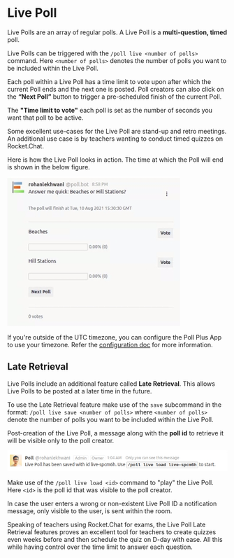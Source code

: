 # Live Poll

Live Polls are an array of regular polls. A Live Poll is a **multi-question, timed** poll.

Live Polls can be triggered with the `/poll live <number of polls>` command. Here `<number of polls>` denotes the number of polls you want to be included within the Live Poll.

Each poll within a Live Poll has a time limit to vote upon after which the current Poll ends and the next one is posted. Poll creators can also click on the **“Next Poll”** button to trigger a pre-scheduled finish of the current Poll.

The **"Time limit to vote"** each poll is set as the number of seconds you want that poll to be active.

Some excellent use-cases for the Live Poll are stand-up and retro meetings. An additional use case is by teachers wanting to conduct timed quizzes on Rocket.Chat.

Here is how the Live Poll looks in action. The time at which the Poll will end is shown in the below figure.

![](../../../../.gitbook/assets/poll_live_poll_1.png)

If you're outside of the UTC timezone, you can configure the Poll Plus App to use your timezone. Refer the [configuration doc](https://github.com/RocketChat/docs/tree/5b094b49dc67c76d97a30a786a914ee16d5772b0/guides/app-guides/poll-plus/poll-plus-app-configuration/settings.md) for more information.

## Late Retrieval

Live Polls include an additional feature called **Late Retrieval**. This allows Live Polls to be posted at a later time in the future.

To use the Late Retrieval feature make use of the `save` subcommand in the format: `/poll live save <number of polls>` where `<number of polls>` denote the number of polls you want to be included within the Live Poll.

Post-creation of the Live Poll, a message along with the **poll id** to retrieve it will be visible only to the poll creator.

![](../../../../.gitbook/assets/poll_live_poll_2.jpg)

Make use of the `/poll live load <id>` command to "play" the Live Poll. Here `<id>` is the poll id that was visible to the poll creator.

In case the user enters a wrong or non-existent Live Poll ID a notification message, only visible to the user, is sent within the room.

Speaking of teachers using Rocket.Chat for exams, the Live Poll Late Retrieval features proves an excellent tool for teachers to create quizzes even weeks before and then schedule the quiz on D-day with ease. All this while having control over the time limit to answer each question.

